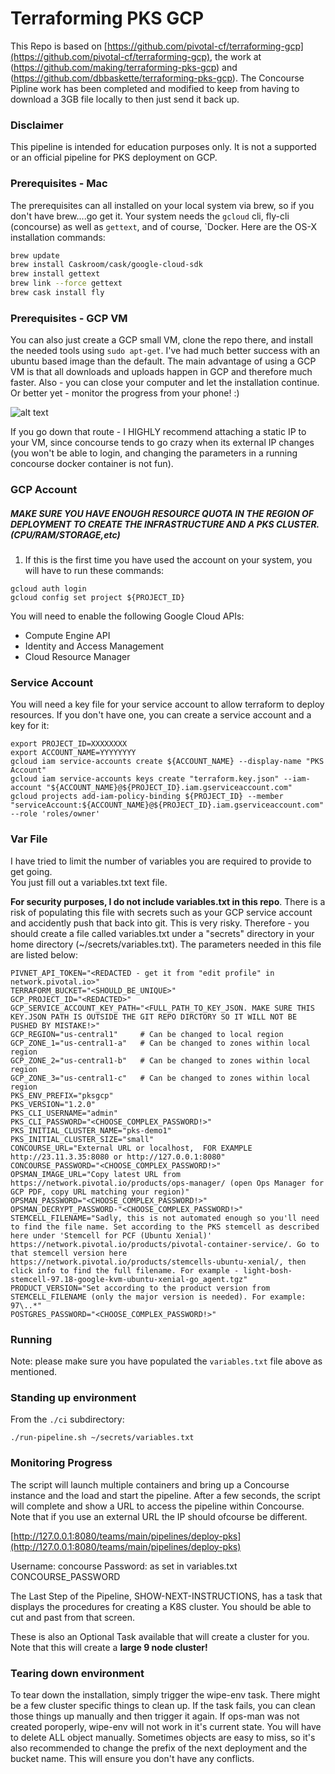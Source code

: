 # Terraforming PKS GCP

This Repo is based on  [https://github.com/pivotal-cf/terraforming-gcp](https://github.com/pivotal-cf/terraforming-gcp), the work at (https://github.com/making/terraforming-pks-gcp) and (https://github.com/dbbaskette/terraforming-pks-gcp).  The Concourse Pipline work has been completed and modified to keep from having to download a 3GB file locally to then just send it back up.

### Disclaimer

This pipeline is intended for education purposes only. It is not a supported or an official pipeline for PKS deployment on GCP.

### Prerequisites - Mac

The prerequisites can all installed on your local system via brew, so if you don't have brew....go get it.   Your system needs the `gcloud` cli, fly-cli (concourse) as well as `gettext`, and of course, `Docker.  Here are the OS-X installation commands:

```bash
brew update
brew install Caskroom/cask/google-cloud-sdk
brew install gettext
brew link --force gettext
brew cask install fly
```
### Prerequisites - GCP VM

You can also just create a GCP small VM, clone the repo there, and install the needed tools using `sudo apt-get`. I've had much better success with an ubuntu based image than the default. The main advantage of using a GCP VM is that all downloads and uploads happen in GCP and therefore much faster. Also - you can close your computer and let the installation continue. Or better yet - monitor the progress from your phone! :)

![alt text](https://c2.staticflickr.com/2/1928/31547565408_20cb454ec6_c.jpg)

If you go down that route - I HIGHLY recommend attaching a static IP to your VM, since concourse tends to go crazy when its external IP changes (you won't be able to login, and changing the parameters in a running concourse docker container is not fun).

### GCP Account

##### MAKE SURE YOU HAVE ENOUGH __RESOURCE QUOTA IN THE REGION OF DEPLOYMENT__ TO CREATE THE INFRASTRUCTURE AND A PKS CLUSTER.   (CPU/RAM/STORAGE,etc)
1) If this is the first time you have used the account on your system, you will have to run these commands:
```
gcloud auth login
gcloud config set project ${PROJECT_ID}
```

You will need to enable the following Google Cloud APIs:
* Compute Engine API
* Identity and Access Management
* Cloud Resource Manager

### Service Account

You will need a key file for your service account to allow terraform to deploy resources. If you don't have one, you can create a service account and a key for it:

```
export PROJECT_ID=XXXXXXXX
export ACCOUNT_NAME=YYYYYYYY
gcloud iam service-accounts create ${ACCOUNT_NAME} --display-name "PKS Account"
gcloud iam service-accounts keys create "terraform.key.json" --iam-account "${ACCOUNT_NAME}@${PROJECT_ID}.iam.gserviceaccount.com"
gcloud projects add-iam-policy-binding ${PROJECT_ID} --member "serviceAccount:${ACCOUNT_NAME}@${PROJECT_ID}.iam.gserviceaccount.com" --role 'roles/owner'
```


### Var File

I have tried to limit the number of variables you are required to provide to get going.  
You just fill out a variables.txt text file.

**For security purposes, I do not include variables.txt in this repo**. There is a risk of populating this file with secrets such as your GCP service account and accidently push that back into git. This is very risky. Therefore - you should create a file called variables.txt under a "secrets" directory in your home directory (~/secrets/variables.txt). The parameters needed in this file are listed below:

```
PIVNET_API_TOKEN="<REDACTED - get it from "edit profile" in network.pivotal.io>"
TERRAFORM_BUCKET="<SHOULD_BE_UNIQUE>"
GCP_PROJECT_ID="<REDACTED>"
GCP_SERVICE_ACCOUNT_KEY_PATH="<FULL_PATH_TO_KEY_JSON. MAKE SURE THIS KEY.JSON PATH IS OUTSIDE THE GIT REPO DIRCTORY SO IT WILL NOT BE PUSHED BY MISTAKE!>"
GCP_REGION="us-central1"     # Can be changed to local region
GCP_ZONE_1="us-central1-a"   # Can be changed to zones within local region
GCP_ZONE_2="us-central1-b"   # Can be changed to zones within local region
GCP_ZONE_3="us-central1-c"   # Can be changed to zones within local region
PKS_ENV_PREFIX="pksgcp"
PKS_VERSION="1.2.0"
PKS_CLI_USERNAME="admin"
PKS_CLI_PASSWORD="<CHOOSE_COMPLEX_PASSWORD!>"
PKS_INITIAL_CLUSTER_NAME="pks-demo1"
PKS_INITIAL_CLUSTER_SIZE="small"
CONCOURSE_URL="External URL or localhost,  FOR EXAMPLE http://23.11.3.35:8080 or http://127.0.0.1:8080"
CONCOURSE_PASSWORD="<CHOOSE_COMPLEX_PASSWORD!>"
OPSMAN_IMAGE_URL="Copy latest URL from https://network.pivotal.io/products/ops-manager/ (open Ops Manager for GCP PDF, copy URL matching your region)"
OPSMAN_PASSWORD="<CHOOSE_COMPLEX_PASSWORD!>"
OPSMAN_DECRYPT_PASSWORD-"<CHOOSE_COMPLEX_PASSWORD!>"
STEMCELL_FILENAME="Sadly, this is not automated enough so you'll need to find the file name. Set according to the PKS stemcell as described here under 'Stemcell for PCF (Ubuntu Xenial)' https://network.pivotal.io/products/pivotal-container-service/. Go to that stemcell version here https://network.pivotal.io/products/stemcells-ubuntu-xenial/, then click info to find the full filename. For example - light-bosh-stemcell-97.18-google-kvm-ubuntu-xenial-go_agent.tgz"
PRODUCT_VERSION="Set according to the product version from STEMCELL_FILENAME (only the major version is needed). For example: 97\..*"
POSTGRES_PASSWORD="<CHOOSE_COMPLEX_PASSWORD!>"
```
### Running

Note: please make sure you have populated the `variables.txt` file above as mentioned.

### Standing up environment

From the `./ci` subdirectory:
```
./run-pipeline.sh ~/secrets/variables.txt
```

### Monitoring Progress

The script will launch multiple containers and bring up a Concourse instance and the load and start the pipeline.   After a few seconds, the script will complete and show a URL to access the pipeline within Concourse. Note that if you use an external URL the IP should ofcourse be different.

[http://127.0.0.1:8080/teams/main/pipelines/deploy-pks](http://127.0.0.1:8080/teams/main/pipelines/deploy-pks)

Username:  concourse
Password:  as set in variables.txt CONCOURSE_PASSWORD

The Last Step of the Pipeline, SHOW-NEXT-INSTRUCTIONS, has a task that displays the procedures for creating a K8S cluster.   You should be able to cut and past from that screen.

These is also an Optional Task available that will create a cluster for you. Note that this will create a **large 9 node cluster!**

### Tearing down environment

To tear down the installation, simply trigger the wipe-env task.   There might be a few cluster specific things to clean up.  If the task fails, you can clean those things up manually and then trigger it again. If ops-man was not created poroperly, wipe-env will not work in it's current state.   You will have to delete ALL object manually.  Sometimes objects are easy to miss, so it's also recommended to change the prefix of the next deployment and the bucket name.    This will ensure you don't have any conflicts.
